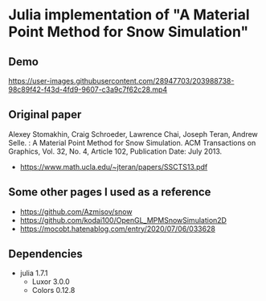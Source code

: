 # Julia implementation of "A Material Point Method for Snow Simulation"

## Demo

https://user-images.githubusercontent.com/28947703/203988738-98c89f42-f43d-4fd9-9607-c3a9c7f62c28.mp4

## Original paper
Alexey Stomakhin, Craig Schroeder, Lawrence Chai, Joseph Teran, Andrew Selle. : A Material Point Method for Snow Simulation. ACM Transactions on Graphics, Vol. 32, No. 4, Article 102, Publication Date: July 2013.
- https://www.math.ucla.edu/~jteran/papers/SSCTS13.pdf

## Some other pages I used as a reference
- https://github.com/Azmisov/snow
- https://github.com/kodai100/OpenGL_MPMSnowSimulation2D
- https://mocobt.hatenablog.com/entry/2020/07/06/033628

## Dependencies
- julia 1.7.1
  - Luxor 3.0.0
  - Colors 0.12.8
